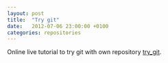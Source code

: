 ```yaml
---
layout: post
title:  "Try git"
date:   2012-07-06 23:00:00 +0100
categories: repositories
---
```


Online live tutorial to try git with own repository [try_git](https://github.com/chepseskaf/try_git).
